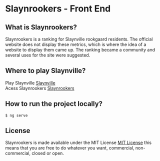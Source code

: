 # Slaynrookers - Front End

What is Slaynrookers?
----

Slaynrookers is a ranking for Slaynville rookgaard residents. The official website does not display these metrics, which is where the idea of a website to display them came up.
The ranking became a community and several uses for the site were suggested.

Where to play Slaynville?
----
Play Slaynville [Slaynville](slaynville.com)  
Acess Slaynrookers [Slaynrookers](front-slaynrookers.vercel.app)  

How to run the project locally?
----
```
$ ng serve
```

License
----
Slaynrookers is made available under the MIT License [MIT License](http://opensource.org/licenses/MIT) this means that you are free to do whatever you want, commercial, non-commercial, closed or open.
